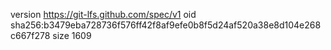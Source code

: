 version https://git-lfs.github.com/spec/v1
oid sha256:b3479eba728736f576ff42f8af9efe0b8f5d24af520a38e8d104e268c667f278
size 1609
